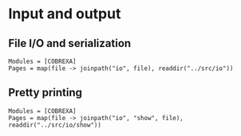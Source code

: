 # Input and output

## File I/O and serialization

```@autodocs
Modules = [COBREXA]
Pages = map(file -> joinpath("io", file), readdir("../src/io"))
```

## Pretty printing

```@autodocs
Modules = [COBREXA]
Pages = map(file -> joinpath("io", "show", file), readdir("../src/io/show"))
```
